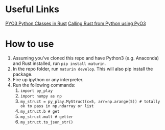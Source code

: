 # Useful Links
[PYO3 Python Classes in Rust](https://pyo3.rs/master/class.html#object-properties-using-pyo3get-set)
[Calling Rust from Python using PyO3](https://saidvandeklundert.net/learn/2021-11-18-calling-rust-from-python-using-pyo3/)

# How to use
1. Assuming you've cloned this repo and have Python3 (e.g. Anaconda) and Rust installed, run `pip install maturin`.
2. In the repo folder, run `maturin develop`.  This will also pip install the package.  
3. Fire up ipython or any interpreter.
4. Run the following commands:
   1. `import py_play`
   2. `import numpy as np`
   3. `my_struct = py_play.MyStruct(c=5, arr=np.arange(5)) # totally ok to pass in np.ndarray or list`
   4. `my_struct.b # get`
   5. `my_struct.mult # getter`
   6. `my_struct.to_json_str()`
